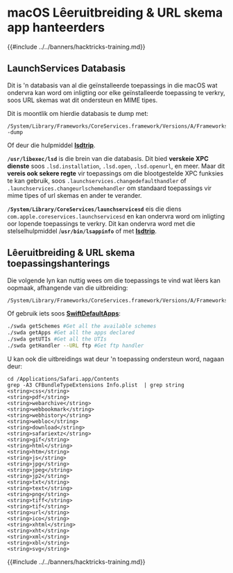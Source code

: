 # macOS Lêeruitbreiding & URL skema app hanteerders

{{#include ../../banners/hacktricks-training.md}}

## LaunchServices Databasis

Dit is 'n databasis van al die geïnstalleerde toepassings in die macOS wat ondervra kan word om inligting oor elke geïnstalleerde toepassing te verkry, soos URL skemas wat dit ondersteun en MIME tipes.

Dit is moontlik om hierdie databasis te dump met:
```
/System/Library/Frameworks/CoreServices.framework/Versions/A/Frameworks/LaunchServices.framework/Versions/A/Support/lsregister -dump
```
Of deur die hulpmiddel [**lsdtrip**](https://newosxbook.com/tools/lsdtrip.html).

**`/usr/libexec/lsd`** is die brein van die databasis. Dit bied **verskeie XPC dienste** soos `.lsd.installation`, `.lsd.open`, `.lsd.openurl`, en meer. Maar dit **vereis ook sekere regte** vir toepassings om die blootgestelde XPC funksies te kan gebruik, soos `.launchservices.changedefaulthandler` of `.launchservices.changeurlschemehandler` om standaard toepassings vir mime tipes of url skemas en ander te verander.

**`/System/Library/CoreServices/launchservicesd`** eis die diens `com.apple.coreservices.launchservicesd` en kan ondervra word om inligting oor lopende toepassings te verkry. Dit kan ondervra word met die stelselhulpmiddel /**`usr/bin/lsappinfo`** of met [**lsdtrip**](https://newosxbook.com/tools/lsdtrip.html).

## Lêeruitbreiding & URL skema toepassingshanterings

Die volgende lyn kan nuttig wees om die toepassings te vind wat lêers kan oopmaak, afhangende van die uitbreiding:
```bash
/System/Library/Frameworks/CoreServices.framework/Versions/A/Frameworks/LaunchServices.framework/Versions/A/Support/lsregister -dump | grep -E "path:|bindings:|name:"
```
Of gebruik iets soos [**SwiftDefaultApps**](https://github.com/Lord-Kamina/SwiftDefaultApps):
```bash
./swda getSchemes #Get all the available schemes
./swda getApps #Get all the apps declared
./swda getUTIs #Get all the UTIs
./swda getHandler --URL ftp #Get ftp handler
```
U kan ook die uitbreidings wat deur 'n toepassing ondersteun word, nagaan deur:
```
cd /Applications/Safari.app/Contents
grep -A3 CFBundleTypeExtensions Info.plist  | grep string
<string>css</string>
<string>pdf</string>
<string>webarchive</string>
<string>webbookmark</string>
<string>webhistory</string>
<string>webloc</string>
<string>download</string>
<string>safariextz</string>
<string>gif</string>
<string>html</string>
<string>htm</string>
<string>js</string>
<string>jpg</string>
<string>jpeg</string>
<string>jp2</string>
<string>txt</string>
<string>text</string>
<string>png</string>
<string>tiff</string>
<string>tif</string>
<string>url</string>
<string>ico</string>
<string>xhtml</string>
<string>xht</string>
<string>xml</string>
<string>xbl</string>
<string>svg</string>
```
{{#include ../../banners/hacktricks-training.md}}
